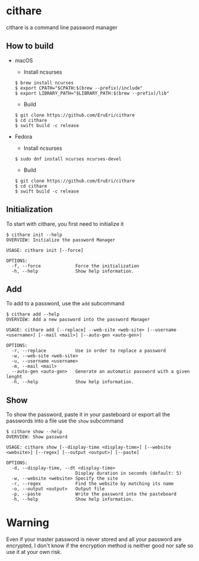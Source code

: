 # cithare

cithare is a command line password manager

## How to build

- macOS
	* Install ncsurses

	```
	$ brew install ncurses
    $ export CPATH="$CPATH:$(brew --prefix)/include"
    $ export LIBRARY_PATH="$LIBRARY_PATH:$(brew --prefix)/lib"
	```
    * Build
    
    ```
    $ git clone https://github.com/EruEri/cithare
    $ cd cithare
    $ swift build -c release
    ```
    
- Fedora
    * Install ncsurses
    
    ```
    $ sudo dnf install ncurses ncurses-devel
    ```
    
    * Build
    
    ```
    $ git clone https://github.com/EruEri/cithare
    $ cd cithare
    $ swift build -c release
    ```

## Initialization

To start with cithare, you first need to initialize it

```
$ cithare init --help
OVERVIEW: Initialize the password Manager

USAGE: cithare init [--force]

OPTIONS:
  -f, --force             Force the initialization
  -h, --help              Show help information.
```

## Add

To add to a password, use the ```add``` subcommand

```
$ cithare add --help
OVERVIEW: Add a new password into the password Manager

USAGE: cithare add [--replace] --web-site <web-site> [--username <username>] [--mail <mail>] [--auto-gen <auto-gen>]

OPTIONS:
  -r, --replace           Use in order to replace a password
  -w, --web-site <web-site>
  -u, --username <username>
  -m, --mail <mail>
  --auto-gen <auto-gen>   Generate an automatic password with a given lenght
  -h, --help              Show help information.

```

## Show

To show the password, paste it in your pasteboard or export all the passwords into a file use the ```show``` subcommand

```
$ cithare show --help
OVERVIEW: Show password

USAGE: cithare show [--display-time <display-time>] [--website <website>] [--regex] [--output <output>] [--paste]

OPTIONS:
  -d, --display-time, --dt <display-time>
                          Display duration in seconds (default: 5)
  -w, --website <website> Specify the site
  -r, --regex             Find the website by matching its name
  -o, --output <output>   Output file
  -p, --paste             Write the password into the pasteboard
  -h, --help              Show help information.
```

# Warning

Even if your master password is never stored and all your password are encrypted, I don't know if the encryption method is neither good nor safe so use it at your own risk.
